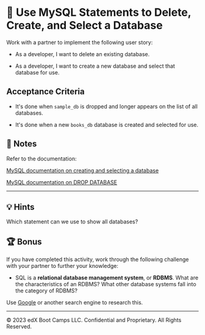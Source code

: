 # 📖 Use MySQL Statements to Delete, Create, and Select a Database

Work with a partner to implement the following user story:

- As a developer, I want to delete an existing database.

- As a developer, I want to create a new database and select that database for use.

## Acceptance Criteria

- It's done when `sample_db` is dropped and longer appears on the list of all databases.

- It's done when a new `books_db` database is created and selected for use.

## 📝 Notes

Refer to the documentation:

[MySQL documentation on creating and selecting a database](https://dev.mysql.com/doc/refman/8.0/en/creating-database.html)

[MySQL documentation on DROP DATABASE](https://dev.mysql.com/doc/refman/8.0/en/drop-database.html)

---

## 💡 Hints

Which statement can we use to show all databases?

## 🏆 Bonus

If you have completed this activity, work through the following challenge with your partner to further your knowledge:

- SQL is a **relational database management system**, or **RDBMS**. What are the characteristics of an RDBMS? What other database systems fall into the category of RDBMS?

Use [Google](https://www.google.com) or another search engine to research this.

---

© 2023 edX Boot Camps LLC. Confidential and Proprietary. All Rights Reserved.
